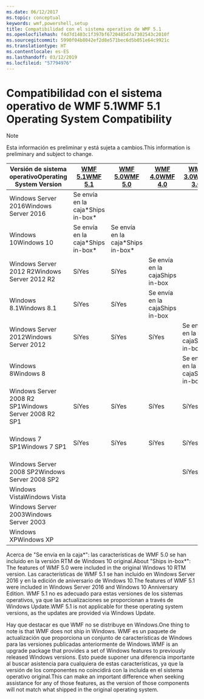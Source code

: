 ```yaml
---
ms.date: 06/12/2017
ms.topic: conceptual
keywords: wmf,powershell,setup
title: Compatibilidad con el sistema operativo de WMF 5.1
ms.openlocfilehash: f4d7d1403c1f397bf6720485d7a7302543c2010f
ms.sourcegitcommit: 5990f04b8042ef2d8e571bec6d5b051e64c9921c
ms.translationtype: HT
ms.contentlocale: es-ES
ms.lasthandoff: 03/12/2019
ms.locfileid: "57794976"
---
```

# <a name="wmf-51-operating-system-compatibility"></a><span data-ttu-id="60ab1-103">Compatibilidad con el sistema operativo de WMF 5.1</span><span class="sxs-lookup"><span data-stu-id="60ab1-103">WMF 5.1 Operating System Compatibility</span></span>

> [!NOTE]
> <span data-ttu-id="60ab1-104">Esta información es preliminar y está sujeta a cambios.</span><span class="sxs-lookup"><span data-stu-id="60ab1-104">This information is preliminary and subject to change.</span></span>

| <span data-ttu-id="60ab1-105">Versión de sistema operativo</span><span class="sxs-lookup"><span data-stu-id="60ab1-105">Operating System Version</span></span> | [<span data-ttu-id="60ab1-106">WMF 5.1</span><span class="sxs-lookup"><span data-stu-id="60ab1-106">WMF 5.1</span></span>](https://aka.ms/wmf51download) | [<span data-ttu-id="60ab1-107">WMF 5.0</span><span class="sxs-lookup"><span data-stu-id="60ab1-107">WMF 5.0</span></span>](https://aka.ms/wmf5download) | [<span data-ttu-id="60ab1-108">WMF 4.0</span><span class="sxs-lookup"><span data-stu-id="60ab1-108">WMF 4.0</span></span>](https://aka.ms/wmf4download) |  [<span data-ttu-id="60ab1-109">WMF 3.0</span><span class="sxs-lookup"><span data-stu-id="60ab1-109">WMF 3.0</span></span>](https://aka.ms/wmf3download) | [<span data-ttu-id="60ab1-110">WMF 2.0</span><span class="sxs-lookup"><span data-stu-id="60ab1-110">WMF 2.0</span></span>](https://aka.ms/wmf2download) |
| ------------------------ | ----------- | ----------- | ----------- | ------------ |  ------------- |
| <span data-ttu-id="60ab1-111">Windows Server 2016</span><span class="sxs-lookup"><span data-stu-id="60ab1-111">Windows Server 2016</span></span> | <span data-ttu-id="60ab1-112">Se envía en la caja\*</span><span class="sxs-lookup"><span data-stu-id="60ab1-112">Ships in-box\*</span></span> |  |  |  |  |
| <span data-ttu-id="60ab1-113">Windows 10</span><span class="sxs-lookup"><span data-stu-id="60ab1-113">Windows 10</span></span> | <span data-ttu-id="60ab1-114">Se envía en la caja\*</span><span class="sxs-lookup"><span data-stu-id="60ab1-114">Ships in-box\*</span></span> | <span data-ttu-id="60ab1-115">Se envía en la caja\*</span><span class="sxs-lookup"><span data-stu-id="60ab1-115">Ships in-box\*</span></span>  | | | |
| <span data-ttu-id="60ab1-116">Windows Server 2012 R2</span><span class="sxs-lookup"><span data-stu-id="60ab1-116">Windows Server 2012 R2</span></span>| <span data-ttu-id="60ab1-117">Sí</span><span class="sxs-lookup"><span data-stu-id="60ab1-117">Yes</span></span> | <span data-ttu-id="60ab1-118">Sí</span><span class="sxs-lookup"><span data-stu-id="60ab1-118">Yes</span></span> | <span data-ttu-id="60ab1-119">Se envía en la caja</span><span class="sxs-lookup"><span data-stu-id="60ab1-119">Ships in-box</span></span> |  |  |
| <span data-ttu-id="60ab1-120">Windows 8.1</span><span class="sxs-lookup"><span data-stu-id="60ab1-120">Windows 8.1</span></span> | <span data-ttu-id="60ab1-121">Sí</span><span class="sxs-lookup"><span data-stu-id="60ab1-121">Yes</span></span> | <span data-ttu-id="60ab1-122">Sí</span><span class="sxs-lookup"><span data-stu-id="60ab1-122">Yes</span></span> |  <span data-ttu-id="60ab1-123">Se envía en la caja</span><span class="sxs-lookup"><span data-stu-id="60ab1-123">Ships in-box</span></span> |  |  |
| <span data-ttu-id="60ab1-124">Windows Server 2012</span><span class="sxs-lookup"><span data-stu-id="60ab1-124">Windows Server 2012</span></span> | <span data-ttu-id="60ab1-125">Sí</span><span class="sxs-lookup"><span data-stu-id="60ab1-125">Yes</span></span> | <span data-ttu-id="60ab1-126">Sí</span><span class="sxs-lookup"><span data-stu-id="60ab1-126">Yes</span></span> | <span data-ttu-id="60ab1-127">Sí</span><span class="sxs-lookup"><span data-stu-id="60ab1-127">Yes</span></span> |  <span data-ttu-id="60ab1-128">Se envía en la caja</span><span class="sxs-lookup"><span data-stu-id="60ab1-128">Ships in-box</span></span> | |
| <span data-ttu-id="60ab1-129">Windows 8</span><span class="sxs-lookup"><span data-stu-id="60ab1-129">Windows 8</span></span> |  |  |  | <span data-ttu-id="60ab1-130">Se envía en la caja</span><span class="sxs-lookup"><span data-stu-id="60ab1-130">Ships in-box</span></span> | |
| <span data-ttu-id="60ab1-131">Windows Server 2008 R2 SP1</span><span class="sxs-lookup"><span data-stu-id="60ab1-131">Windows Server 2008 R2 SP1</span></span> | <span data-ttu-id="60ab1-132">Sí</span><span class="sxs-lookup"><span data-stu-id="60ab1-132">Yes</span></span> | <span data-ttu-id="60ab1-133">Sí</span><span class="sxs-lookup"><span data-stu-id="60ab1-133">Yes</span></span> | <span data-ttu-id="60ab1-134">Sí</span><span class="sxs-lookup"><span data-stu-id="60ab1-134">Yes</span></span> |  <span data-ttu-id="60ab1-135">Sí</span><span class="sxs-lookup"><span data-stu-id="60ab1-135">Yes</span></span>| <span data-ttu-id="60ab1-136">Se envía en la caja</span><span class="sxs-lookup"><span data-stu-id="60ab1-136">Ships in-box</span></span> |
| <span data-ttu-id="60ab1-137">Windows 7 SP1</span><span class="sxs-lookup"><span data-stu-id="60ab1-137">Windows 7 SP1</span></span>  | <span data-ttu-id="60ab1-138">Sí</span><span class="sxs-lookup"><span data-stu-id="60ab1-138">Yes</span></span> | <span data-ttu-id="60ab1-139">Sí</span><span class="sxs-lookup"><span data-stu-id="60ab1-139">Yes</span></span> | <span data-ttu-id="60ab1-140">Sí</span><span class="sxs-lookup"><span data-stu-id="60ab1-140">Yes</span></span> | <span data-ttu-id="60ab1-141">Sí</span><span class="sxs-lookup"><span data-stu-id="60ab1-141">Yes</span></span> | <span data-ttu-id="60ab1-142">Se envía en la caja</span><span class="sxs-lookup"><span data-stu-id="60ab1-142">Ships in-box</span></span> |
| <span data-ttu-id="60ab1-143">Windows Server 2008 SP2</span><span class="sxs-lookup"><span data-stu-id="60ab1-143">Windows Server 2008 SP2</span></span> | | | | <span data-ttu-id="60ab1-144">Sí</span><span class="sxs-lookup"><span data-stu-id="60ab1-144">Yes</span></span> | <span data-ttu-id="60ab1-145">Sí</span><span class="sxs-lookup"><span data-stu-id="60ab1-145">Yes</span></span> |
| <span data-ttu-id="60ab1-146">Windows Vista</span><span class="sxs-lookup"><span data-stu-id="60ab1-146">Windows Vista</span></span> | | | | | <span data-ttu-id="60ab1-147">Sí</span><span class="sxs-lookup"><span data-stu-id="60ab1-147">Yes</span></span> |
| <span data-ttu-id="60ab1-148">Windows Server 2003</span><span class="sxs-lookup"><span data-stu-id="60ab1-148">Windows Server 2003</span></span>| | | |  | <span data-ttu-id="60ab1-149">Sí</span><span class="sxs-lookup"><span data-stu-id="60ab1-149">Yes</span></span> |
| <span data-ttu-id="60ab1-150">Windows XP</span><span class="sxs-lookup"><span data-stu-id="60ab1-150">Windows XP</span></span> | | | |  | <span data-ttu-id="60ab1-151">Sí</span><span class="sxs-lookup"><span data-stu-id="60ab1-151">Yes</span></span> |

<span data-ttu-id="60ab1-152">Acerca de "Se envía en la caja\*": las características de WMF 5.0 se han incluido en la versión RTM de Windows 10 original.</span><span class="sxs-lookup"><span data-stu-id="60ab1-152">About "Ships in-box\*": The features of WMF 5.0 were included in the original Windows 10 RTM version.</span></span>
<span data-ttu-id="60ab1-153">Las características de WMF 5.1 se han incluido en Windows Server 2016 y en la edición de aniversario de Windows 10.</span><span class="sxs-lookup"><span data-stu-id="60ab1-153">The features of WMF 5.1 were included in Windows Server 2016 and Windows 10 Anniversary Edition.</span></span>
<span data-ttu-id="60ab1-154">WMF 5.1 no es adecuado para estas versiones de los sistemas operativos, ya que las actualizaciones se proporcionan a través de Windows Update.</span><span class="sxs-lookup"><span data-stu-id="60ab1-154">WMF 5.1 is not applicable for these operating system versions, as the updates are provided via Windows Update.</span></span>

<span data-ttu-id="60ab1-155">Hay que destacar es que WMF no se distribuye en Windows.</span><span class="sxs-lookup"><span data-stu-id="60ab1-155">One thing to note is that WMF does not ship in Windows.</span></span>
<span data-ttu-id="60ab1-156">WMF es un paquete de actualización que proporciona un conjunto de características de Windows para las versiones publicadas anteriormente de Windows.</span><span class="sxs-lookup"><span data-stu-id="60ab1-156">WMF is an upgrade package that provides a set of Windows features to previously released Windows versions.</span></span>
<span data-ttu-id="60ab1-157">Esto puede suponer una diferencia importante al buscar asistencia para cualquiera de estas características, ya que la versión de los componentes no coincidirá con la incluida en el sistema operativo original.</span><span class="sxs-lookup"><span data-stu-id="60ab1-157">This can make an important difference when seeking assistance for any of those features, as the version of those components will not match what shipped in the original operating system.</span></span>
